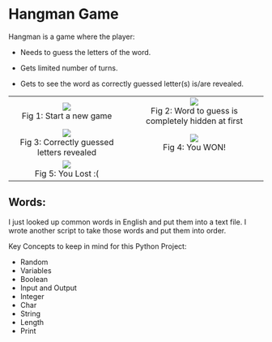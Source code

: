 # Hangman Game

Hangman is a game where the player:

* Needs to guess the letters of the word.

* Gets limited number of turns.

* Gets to see the word as correctly guessed letter(s) is/are revealed.

<table border=0>
  <tr>
    <td align="center">
      <img src="https://user-images.githubusercontent.com/32167236/96044128-97822b00-0e8d-11eb-9edc-86fd5967c094.png">
      <figcaption>Fig 1: Start a new game</figcaption>
    </td>
    <td align="center">
      <img src="https://user-images.githubusercontent.com/32167236/96044200-af59af00-0e8d-11eb-8eb3-44914e270f63.png">
      <figcaption>Fig 2: Word to guess is completely hidden at first</figcaption>
    </td>
  </tr>
  <tr>
    <td align="center">
      <img src="https://user-images.githubusercontent.com/32167236/96044256-c8626000-0e8d-11eb-9a10-934734447491.png">
      <figcaption>Fig 3: Correctly guessed letters revealed</figcaption>
    </td>
    <td align="center">
      <img src="https://user-images.githubusercontent.com/32167236/96044438-0a8ba180-0e8e-11eb-8059-d16196b09886.png">
      <figcaption>Fig 4: You WON!</figcaption>
    </td>
  </tr>
   <tr>
    <td align="center">
      <img src="https://user-images.githubusercontent.com/32167236/96044333-df08b700-0e8d-11eb-9762-36e22b364424.png">
      <figcaption>Fig 5: You Lost :(</figcaption>
    </td>
  </tr>
</table>

## Words:
I just looked up common words in English and put them into a text file.
I wrote another script to take those words and put them into order.


Key Concepts to keep in mind for this Python Project:
* Random
* Variables
* Boolean
* Input and Output
* Integer
* Char
* String
* Length
* Print
